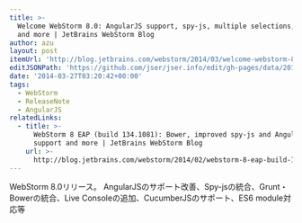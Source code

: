 ```yaml
---
title: >-
  Welcome WebStorm 8.0: AngularJS support, spy-js, multiple selections, Grunt
  and more | JetBrains WebStorm Blog
author: azu
layout: post
itemUrl: 'http://blog.jetbrains.com/webstorm/2014/03/welcome-webstorm-8/'
editJSONPath: 'https://github.com/jser/jser.info/edit/gh-pages/data/2014/03/index.json'
date: '2014-03-27T03:20:42+00:00'
tags:
  - WebStorm
  - ReleaseNote
  - AngularJS
relatedLinks:
  - title: >-
      WebStorm 8 EAP (build 134.1081): Bower, improved spy-js and AngularJS
      support and more | JetBrains WebStorm Blog
    url: >-
      http://blog.jetbrains.com/webstorm/2014/02/webstorm-8-eap-build-134-1081/#spy-js
---
```

WebStorm 8.0リリース。
AngularJSのサポート改善、Spy-jsの統合、Grunt・Bowerの統合、Live Consoleの追加、CucumberJSのサポート、ES6 module対応等
